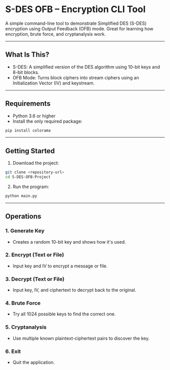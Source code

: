 # S-DES OFB – Encryption CLI Tool

A simple command-line tool to demonstrate Simplified DES (S-DES) encryption using Output Feedback (OFB) mode. Great for learning how encryption, brute force, and cryptanalysis work.

---

## What Is This?

- S-DES: A simplified version of the DES algorithm using 10-bit keys and 8-bit blocks.
- OFB Mode: Turns block ciphers into stream ciphers using an Initialization Vector (IV) and keystream.

---

## Requirements

- Python 3.6 or higher  
- Install the only required package:
```bash
pip install colorama
```

---

## Getting Started

1. Download the project:
```bash
git clone <repository-url>
cd S-DES-OFB-Project
```

2. Run the program:
```bash
python main.py
```

---

## Operations

### 1. Generate Key
- Creates a random 10-bit key and shows how it's used.

### 2. Encrypt (Text or File)
- Input key and IV to encrypt a message or file.

### 3. Decrypt (Text or File)
- Input key, IV, and ciphertext to decrypt back to the original.

### 4. Brute Force
- Try all 1024 possible keys to find the correct one.

### 5. Cryptanalysis
- Use multiple known plaintext-ciphertext pairs to discover the key.

### 6. Exit
- Quit the application.
